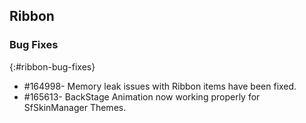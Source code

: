 ## Ribbon

### Bug Fixes
{:#ribbon-bug-fixes} 

* \#164998- Memory leak issues with Ribbon items have been fixed.
* \#165613- BackStage Animation now working properly for SfSkinManager Themes.​​​

